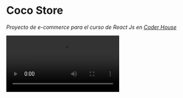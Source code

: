 # Coco Store

*Proyecto de e-commerce para el curso de React Js en [Coder House](https://www.coderhouse.com/online/reactjs)*



<video src="https://i.imgur.com/i9vyR1t.mp4" />



## Iniciando: 🚀

*Con las siguientes instrucciones podrás obtener una copia del proyecto en tu equipo y visualizar el mismo*



### Pre-requisitos: 📋

*Deberás tener instalado:*

- [ ] [Node JS](https://nodejs.org/es/)



### Ejecución: 🔧

*Una vez clonado el repositorio y contando con los pre-requisitos, podrás correr el proyecto ejecutando los siguientes comandos, tenes que recordar estar posicionado dentro de la carpeta del proyecto:*

```
npm install -> para instalar todas las dependencias correspondientes
npm start -> para correr el proyecto
```



## Autor: ✒️

[Joaquin Zuazo Ciolfi](https://github.com/joaquinzuazo)
